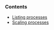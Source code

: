 <!-- post: -->


### Contents

*   [Listing processes](#process-list)
*   [Scaling processes](#process-scale)

